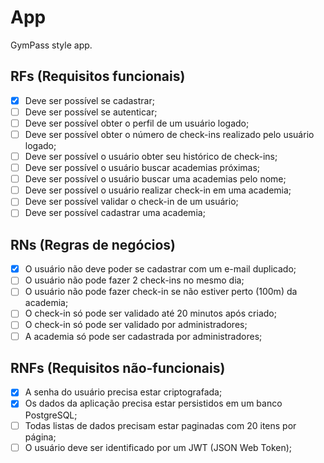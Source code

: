 # App

GymPass style app.

## RFs (Requisitos funcionais)

- [X] Deve ser possível se cadastrar;
- [ ] Deve ser possível se autenticar;
- [ ] Deve ser possível obter o perfil de um usuário logado;
- [ ] Deve ser possível obter o número de check-ins realizado pelo usuário logado;
- [ ] Deve ser possível o usuário obter seu histórico de check-ins;
- [ ] Deve ser possível o usuário buscar academias próximas;
- [ ] Deve ser possível o usuário buscar uma academias pelo nome;
- [ ] Deve ser possível o usuário realizar check-in em uma academia;
- [ ] Deve ser possível validar o check-in de um usuário;
- [ ] Deve ser possível cadastrar uma academia; 

## RNs (Regras de negócios)

- [X] O usuário não deve poder se cadastrar com um e-mail duplicado;
- [ ] O usuário não pode fazer 2 check-ins no mesmo dia;
- [ ] O usuário não pode fazer check-in se não estiver perto (100m) da academia;
- [ ] O check-in só pode ser validado até 20 minutos após criado;
- [ ] O check-in só pode ser validado por administradores;
- [ ] A academia só pode ser cadastrada por administradores;

## RNFs (Requisitos não-funcionais)

- [X] A senha do usuário precisa estar criptografada;
- [X] Os dados da aplicação precisa estar persistidos em um banco PostgreSQL;
- [ ] Todas listas de dados precisam estar paginadas com 20 itens por página;
- [ ] O usuário deve ser identificado por um JWT (JSON Web Token);
